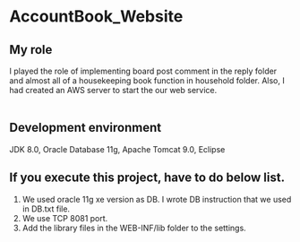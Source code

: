 # AccountBook_Website

## My role 

 I played the role of implementing board post comment in the reply folder and almost all of a housekeeping book function in household folder.
Also, I had created an AWS server to start the our web service.      
<br>

## Development environment 

 JDK 8.0, Oracle Database 11g, Apache Tomcat 9.0, Eclipse
<br>

## If you execute this project, have to do below list.

1. We used oracle 11g xe version as DB. I wrote DB instruction that we used in DB.txt file.
2. We use TCP 8081 port.
3. Add the library files in the WEB-INF/lib folder to the settings.
